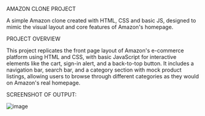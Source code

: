 AMAZON CLONE PROJECT

A simple Amazon clone created with HTML, CSS and basic JS, designed to mimic the visual layout and core features of Amazon's homepage.

PROJECT OVERVIEW

This project replicates the front page layout of Amazon's e-commerce platform using HTML and CSS, with basic JavaScript for interactive elements like the cart, sign-in alert, and a back-to-top button. It includes a navigation bar, search bar, and a category section with mock product listings, allowing users to browse through different categories as they would on Amazon's real homepage.

SCREENSHOT OF OUTPUT:

![image](https://github.com/user-attachments/assets/c1f4c7fc-e7aa-4e6c-869b-6084c297b174)





